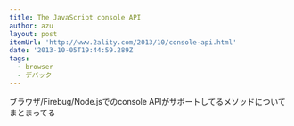```yaml
---
title: The JavaScript console API
author: azu
layout: post
itemUrl: 'http://www.2ality.com/2013/10/console-api.html'
date: '2013-10-05T19:44:59.289Z'
tags:
  - browser
  - デバック
---
```

ブラウザ/Firebug/Node.jsでのconsole APIがサポートしてるメソッドについてまとまってる
